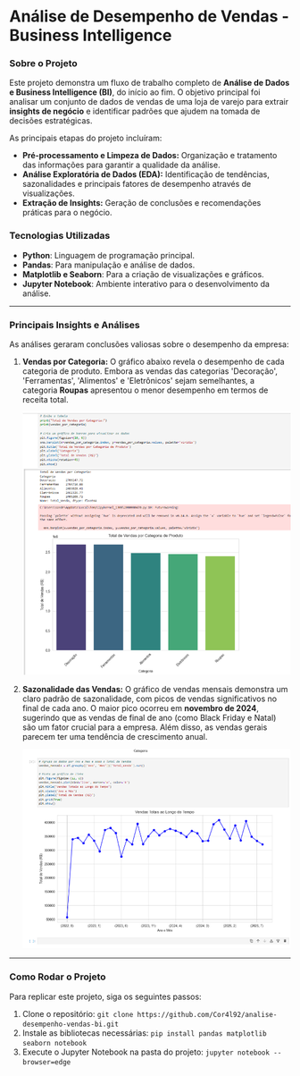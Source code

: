 # Análise de Desempenho de Vendas - Business Intelligence

### Sobre o Projeto

Este projeto demonstra um fluxo de trabalho completo de **Análise de Dados e Business Intelligence (BI)**, do início ao fim. O objetivo principal foi analisar um conjunto de dados de vendas de uma loja de varejo para extrair **insights de negócio** e identificar padrões que ajudem na tomada de decisões estratégicas.

As principais etapas do projeto incluíram:
- **Pré-processamento e Limpeza de Dados:** Organização e tratamento das informações para garantir a qualidade da análise.
- **Análise Exploratória de Dados (EDA):** Identificação de tendências, sazonalidades e principais fatores de desempenho através de visualizações.
- **Extração de Insights:** Geração de conclusões e recomendações práticas para o negócio.

### Tecnologias Utilizadas

- **Python**: Linguagem de programação principal.
- **Pandas**: Para manipulação e análise de dados.
- **Matplotlib e Seaborn**: Para a criação de visualizações e gráficos.
- **Jupyter Notebook**: Ambiente interativo para o desenvolvimento da análise.

---

### Principais Insights e Análises

As análises geraram conclusões valiosas sobre o desempenho da empresa:

1.  **Vendas por Categoria:**
    O gráfico abaixo revela o desempenho de cada categoria de produto. Embora as vendas das categorias 'Decoração', 'Ferramentas', 'Alimentos' e 'Eletrônicos' sejam semelhantes, a categoria **Roupas** apresentou o menor desempenho em termos de receita total.

    ![Gráfico de Vendas por Categoria](grafico1.png)

2.  **Sazonalidade das Vendas:**
    O gráfico de vendas mensais demonstra um claro padrão de sazonalidade, com picos de vendas significativos no final de cada ano. O maior pico ocorreu em **novembro de 2024**, sugerindo que as vendas de final de ano (como Black Friday e Natal) são um fator crucial para a empresa. Além disso, as vendas gerais parecem ter uma tendência de crescimento anual.

    ![Gráfico de Vendas por Mês](grafico2.png)

---

### Como Rodar o Projeto

Para replicar este projeto, siga os seguintes passos:
1.  Clone o repositório: `git clone https://github.com/Cor4l92/analise-desempenho-vendas-bi.git`
2.  Instale as bibliotecas necessárias: `pip install pandas matplotlib seaborn notebook`
3.  Execute o Jupyter Notebook na pasta do projeto: `jupyter notebook --browser=edge`
